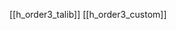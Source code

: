 
[[h_order3_talib]]
[[h_order3_custom]]

  <script src="https://cdn.jsdelivr.net/npm/tulind@0.8.20/index.min.js"></script>
 
  <script src="https://cdn.jsdelivr.net/npm/talib-web@0.1.1/dist/index.min.js"></script>
